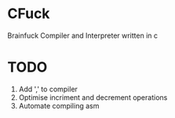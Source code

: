 # CFuck
Brainfuck Compiler and Interpreter written in c

# TODO

1. Add ',' to compiler
2. Optimise incriment and decrement operations
3. Automate compiling asm
